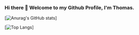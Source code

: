 ### Hi there 👋 Welcome to my Github Profile, I'm Thomas.

[![Anurag's GitHub stats](https://github-readme-stats.vercel.app/api?username=tomrm18&theme=tokyonight&show_icons=true)]


[![Top Langs](https://github-readme-stats.vercel.app/api/top-langs/?username=tomrm18&layout=compact)]
